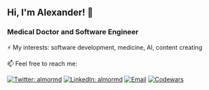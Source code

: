 ## Hi, I'm Alexander! 👋

### Medical Doctor and Software Engineer

⚡ My interests: software development, medicine, AI, content creating
 
📫  Feel free to reach me:

[![Twitter: almormd](https://img.shields.io/twitter/follow/almormd?style=social)](https://twitter.com/almormd)
[![LinkedIn: almormd](https://img.shields.io/badge/-LinkedIn-blue?style=flat-square&logo=linkedin&logoColor=white)](https://www.linkedin.com/in/almormd/)
[![Email](https://img.shields.io/badge/Email-%40a.morozov.md@gmail.com%20-blue)](mailto:a.morozov.md@gmail.com?)
[![Codewars](https://www.codewars.com/users/aleksandr-mor/badges/micro)](https://www.codewars.com/users/aleksandr-mor)


